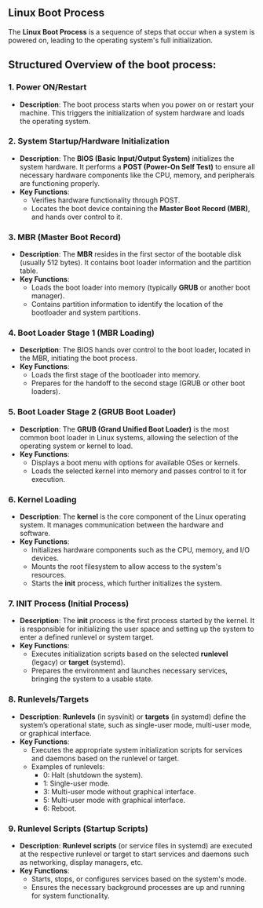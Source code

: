 ## **Linux Boot Process**

The **Linux Boot Process** is a sequence of steps that occur when a system is powered on, leading to the operating system's full initialization. 

Structured Overview of the boot process:
---

### 1. **Power ON/Restart**
   - **Description**: The boot process starts when you power on or restart your machine. This triggers the initialization of system hardware and loads the operating system.
  
### 2. **System Startup/Hardware Initialization**
   - **Description**: The **BIOS (Basic Input/Output System)** initializes the system hardware. It performs a **POST (Power-On Self Test)** to ensure all necessary hardware components like the CPU, memory, and peripherals are functioning properly.
   - **Key Functions**:
     - Verifies hardware functionality through POST.
     - Locates the boot device containing the **Master Boot Record (MBR)**, and hands over control to it.

### 3. **MBR (Master Boot Record)**
   - **Description**: The **MBR** resides in the first sector of the bootable disk (usually 512 bytes). It contains boot loader information and the partition table.
   - **Key Functions**:
     - Loads the boot loader into memory (typically **GRUB** or another boot manager).
     - Contains partition information to identify the location of the bootloader and system partitions.

### 4. **Boot Loader Stage 1 (MBR Loading)**
   - **Description**: The BIOS hands over control to the boot loader, located in the MBR, initiating the boot process.
   - **Key Functions**:
     - Loads the first stage of the bootloader into memory.
     - Prepares for the handoff to the second stage (GRUB or other boot loaders).

### 5. **Boot Loader Stage 2 (GRUB Boot Loader)**
   - **Description**: The **GRUB (Grand Unified Boot Loader)** is the most common boot loader in Linux systems, allowing the selection of the operating system or kernel to load.
   - **Key Functions**:
     - Displays a boot menu with options for available OSes or kernels.
     - Loads the selected kernel into memory and passes control to it for execution.

### 6. **Kernel Loading**
   - **Description**: The **kernel** is the core component of the Linux operating system. It manages communication between the hardware and software.
   - **Key Functions**:
     - Initializes hardware components such as the CPU, memory, and I/O devices.
     - Mounts the root filesystem to allow access to the system's resources.
     - Starts the **init** process, which further initializes the system.

### 7. **INIT Process (Initial Process)**
   - **Description**: The **init** process is the first process started by the kernel. It is responsible for initializing the user space and setting up the system to enter a defined runlevel or system target.
   - **Key Functions**:
     - Executes initialization scripts based on the selected **runlevel** (legacy) or **target** (systemd).
     - Prepares the environment and launches necessary services, bringing the system to a usable state.

### 8. **Runlevels/Targets**
   - **Description**: **Runlevels** (in sysvinit) or **targets** (in systemd) define the system’s operational state, such as single-user mode, multi-user mode, or graphical interface.
   - **Key Functions**:
     - Executes the appropriate system initialization scripts for services and daemons based on the runlevel or target.
     - Examples of runlevels:
       - 0: Halt (shutdown the system).
       - 1: Single-user mode.
       - 3: Multi-user mode without graphical interface.
       - 5: Multi-user mode with graphical interface.
       - 6: Reboot.

### 9. **Runlevel Scripts (Startup Scripts)**
   - **Description**: **Runlevel scripts** (or service files in systemd) are executed at the respective runlevel or target to start services and daemons such as networking, display managers, etc.
   - **Key Functions**:
     - Starts, stops, or configures services based on the system's mode.
     - Ensures the necessary background processes are up and running for system functionality.
